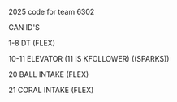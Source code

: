 2025 code for team 6302

CAN ID'S

1-8 DT (FLEX)

10-11 ELEVATOR (11 IS KFOLLOWER) ((SPARKS))

20 BALL INTAKE (FLEX)

21 CORAL INTAKE (FLEX)
